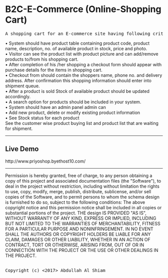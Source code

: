 # B2C-E-Commerce (Online-Shopping Cart)
<pre>A shopping cart for an E-commerce site having following criteria.</pre>
•	System should have product table containing product code, product name, description, no. of available product in stock, price and photo.<br>
•	Visitor can see the product list with product picture and can add/remove products to/from his shopping cart.<br>
•	After completion of his /her shopping a checkout form should appear with purchase details for the items in shopping cart.<br>
•	 Checkout from should contain the shoppers name, phone no. and delivery address. After confirmation this shopping information should enter into shipment queue. <br>
•	After a product is sold Stock of available product should be updated accordingly.<br>
•	A search option for products should be included in your system.<br>
•	System should have an admin panel admin can<br>
•	 Add new product, delete or modify existing product information <br>
•	See Stock status for each product<br>
See the customer wise product buying list and product list that are waiting for shipment.<br>
<hr></hr>
<h2>Live Demo</h2>
http://www.priyoshop.byethost10.com/<br>
<hr></hr>
Permission is hereby granted, free of charge, to any person obtaining a copy of this project and associated documentation files (the "Software"), to deal in the project without restriction, including without limitation the rights to use, copy, modify, merge, publish, distribute, sublicense, and/or sell copies of the Software, and to permit persons to whom the schema design is furnished to do so, subject to the following conditions: The above copyright notice and this permission notice shall be included in all copies or substantial portions of the project.
THE design IS PROVIDED "AS IS", WITHOUT WARRANTY OF ANY KIND, EXPRESS OR IMPLIED, INCLUDING BUT NOT LIMITED TO THE WARRANTIES OF MERCHANTABILITY, FITNESS FOR A PARTICULAR PURPOSE AND NONINFRINGEMENT. IN NO EVENT SHALL THE AUTHORS OR COPYRIGHT HOLDERS BE LIABLE FOR ANY CLAIM, DAMAGES OR OTHER LIABILITY, WHETHER IN AN ACTION OF CONTRACT, TORT OR OTHERWISE, ARISING FROM, OUT OF OR IN CONNECTION WITH THE PROJECT OR THE USE OR OTHER DEALINGS IN THE PROJECT.<br><br>

<pre>Copyright (c) <2017> Abdullah Al Shiam</pre>
